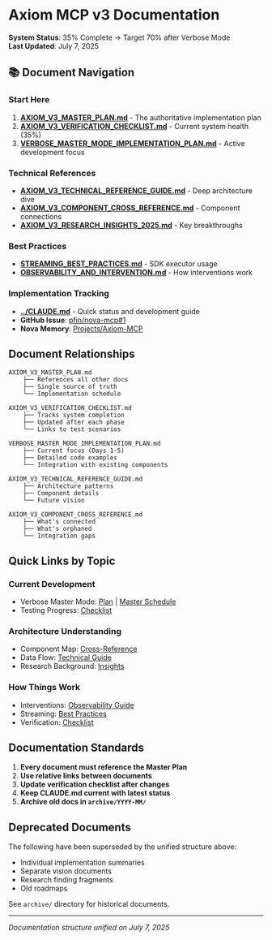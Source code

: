 # Axiom MCP v3 Documentation

**System Status**: 35% Complete → Target 70% after Verbose Mode  
**Last Updated**: July 7, 2025

## 📚 Document Navigation

### Start Here
1. **[AXIOM_V3_MASTER_PLAN.md](AXIOM_V3_MASTER_PLAN.md)** - The authoritative implementation plan
2. **[AXIOM_V3_VERIFICATION_CHECKLIST.md](AXIOM_V3_VERIFICATION_CHECKLIST.md)** - Current system health (35%)
3. **[VERBOSE_MASTER_MODE_IMPLEMENTATION_PLAN.md](VERBOSE_MASTER_MODE_IMPLEMENTATION_PLAN.md)** - Active development focus

### Technical References
- **[AXIOM_V3_TECHNICAL_REFERENCE_GUIDE.md](AXIOM_V3_TECHNICAL_REFERENCE_GUIDE.md)** - Deep architecture dive
- **[AXIOM_V3_COMPONENT_CROSS_REFERENCE.md](AXIOM_V3_COMPONENT_CROSS_REFERENCE.md)** - Component connections
- **[AXIOM_V3_RESEARCH_INSIGHTS_2025.md](AXIOM_V3_RESEARCH_INSIGHTS_2025.md)** - Key breakthroughs

### Best Practices
- **[STREAMING_BEST_PRACTICES.md](STREAMING_BEST_PRACTICES.md)** - SDK executor usage
- **[OBSERVABILITY_AND_INTERVENTION.md](OBSERVABILITY_AND_INTERVENTION.md)** - How interventions work

### Implementation Tracking
- **[../CLAUDE.md](../CLAUDE.md)** - Quick status and development guide
- **GitHub Issue**: [pfin/nova-mcp#1](https://github.com/pfin/nova-mcp/issues/1)
- **Nova Memory**: [Projects/Axiom-MCP](memory://projects/axiom-mcp)

## Document Relationships

```
AXIOM_V3_MASTER_PLAN.md
    ├── References all other docs
    ├── Single source of truth
    └── Implementation schedule

AXIOM_V3_VERIFICATION_CHECKLIST.md
    ├── Tracks system completion
    ├── Updated after each phase
    └── Links to test scenarios

VERBOSE_MASTER_MODE_IMPLEMENTATION_PLAN.md
    ├── Current focus (Days 1-5)
    ├── Detailed code examples
    └── Integration with existing components

AXIOM_V3_TECHNICAL_REFERENCE_GUIDE.md
    ├── Architecture patterns
    ├── Component details
    └── Future vision

AXIOM_V3_COMPONENT_CROSS_REFERENCE.md
    ├── What's connected
    ├── What's orphaned
    └── Integration gaps
```

## Quick Links by Topic

### Current Development
- Verbose Master Mode: [Plan](VERBOSE_MASTER_MODE_IMPLEMENTATION_PLAN.md) | [Master Schedule](AXIOM_V3_MASTER_PLAN.md#verbose-master-mode-detailed-implementation-plan)
- Testing Progress: [Checklist](AXIOM_V3_VERIFICATION_CHECKLIST.md#integration-test-scenarios)

### Architecture Understanding
- Component Map: [Cross-Reference](AXIOM_V3_COMPONENT_CROSS_REFERENCE.md#component-relationship-matrix)
- Data Flow: [Technical Guide](AXIOM_V3_TECHNICAL_REFERENCE_GUIDE.md#data-flow-architecture)
- Research Background: [Insights](AXIOM_V3_RESEARCH_INSIGHTS_2025.md)

### How Things Work
- Interventions: [Observability Guide](OBSERVABILITY_AND_INTERVENTION.md#intervention-system)
- Streaming: [Best Practices](STREAMING_BEST_PRACTICES.md)
- Verification: [Checklist](AXIOM_V3_VERIFICATION_CHECKLIST.md#core-functionality-checklist)

## Documentation Standards

1. **Every document must reference the Master Plan**
2. **Use relative links between documents**
3. **Update verification checklist after changes**
4. **Keep CLAUDE.md current with latest status**
5. **Archive old docs in `archive/YYYY-MM/`**

## Deprecated Documents

The following have been superseded by the unified structure above:
- Individual implementation summaries
- Separate vision documents
- Research finding fragments
- Old roadmaps

See `archive/` directory for historical documents.

---

*Documentation structure unified on July 7, 2025*